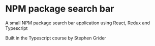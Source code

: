 # NPM package search bar

A small NPM package search bar application using React, Redux and Typescript

Built in the Typescript course by Stephen Grider
